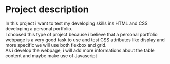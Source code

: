 # Project description
In this project i want to test my developing skills ins HTML and CSS developing a personal portfolio.</br> I choosed this type of project because i believe that a personal portfolio webpage is a very good task to use and test CSS attributes like display and more specific we will use both flexbox and grid.</br> As i develop the webpage, i will add more informations about the table content and maybe make use of Javascript
